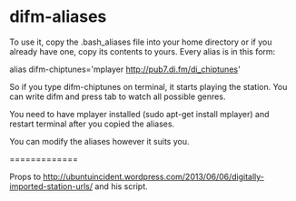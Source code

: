 difm-aliases
============
To use it, copy the .bash_aliases file into your home directory or if you already have one, copy its contents to yours. Every alias is in this form:

alias difm-chiptunes='mplayer http://pub7.di.fm/di_chiptunes'

So if you type difm-chiptunes on terminal, it starts playing the station. You can write difm and press tab to watch all possible genres.

You need to have mplayer installed (sudo apt-get install mplayer) and restart terminal after you copied the aliases.

You can modify the aliases however it suits you.

=============

Props to http://ubuntuincident.wordpress.com/2013/06/06/digitally-imported-station-urls/ and his script.
